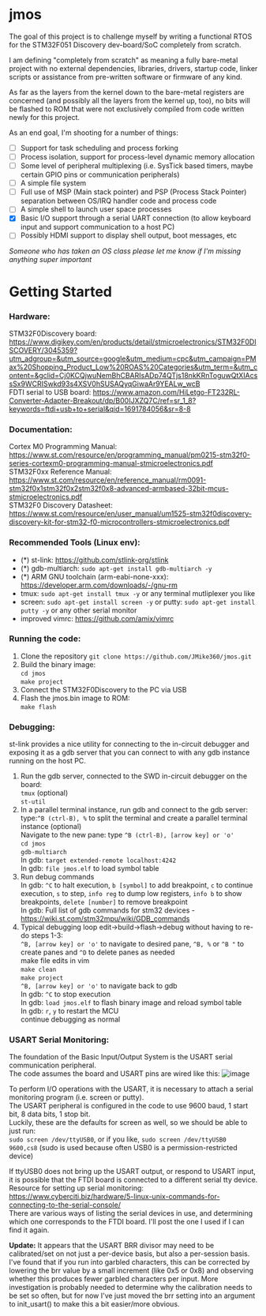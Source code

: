 # jmos

The goal of this project is to challenge myself by writing a functional RTOS for the STM32F051 Discovery dev-board/SoC completely from scratch.

I am defining "completely from scratch" as meaning a fully bare-metal project with no external dependencies, libraries, drivers, startup code, linker scripts or assistance from pre-written software or firmware of any kind.

As far as the layers from the kernel down to the bare-metal registers are concerned (and possibly all the layers from the kernel up, too), no bits will be flashed to ROM that were not exclusively compiled from code written newly for this project.

As an end goal, I'm shooting for a number of things:
 - [ ] Support for task scheduling and process forking
 - [ ] Process isolation, support for process-level dynamic memory allocation
 - [ ] Some level of peripheral multiplexing (i.e. SysTick based timers, maybe certain GPIO pins or communication peripherals)
 - [ ] A simple file system
 - [ ] Full use of MSP (Main stack pointer) and PSP (Process Stack Pointer) separation between OS/IRQ handler code and process code
 - [ ] A simple shell to launch user space processes
 - [x] Basic I/O support through a serial UART connection (to allow keyboard input and support communication to a host PC)
 - [ ] Possibly HDMI support to display shell output, boot messages, etc

*Someone who has taken an OS class please let me know if I'm missing anything super important*

# Getting Started

### Hardware: 
STM32F0Discovery board: https://www.digikey.com/en/products/detail/stmicroelectronics/STM32F0DISCOVERY/3045359?utm_adgroup=&utm_source=google&utm_medium=cpc&utm_campaign=PMax%20Shopping_Product_Low%20ROAS%20Categories&utm_term=&utm_content=&gclid=Cj0KCQjwuNemBhCBARIsADp74QTjs18nkKRnToguwQtXIAcssSx9WCRISwkd93s4XSV0hSUSAQyqGiwaAr9YEALw_wcB \
FDTI serial to USB board: https://www.amazon.com/HiLetgo-FT232RL-Converter-Adapter-Breakout/dp/B00IJXZQ7C/ref=sr_1_8?keywords=ftdi+usb+to+serial&qid=1691784056&sr=8-8

### Documentation: 
Cortex M0 Programming Manual: https://www.st.com/resource/en/programming_manual/pm0215-stm32f0-series-cortexm0-programming-manual-stmicroelectronics.pdf \
STM32F0xx Reference Manual: https://www.st.com/resource/en/reference_manual/rm0091-stm32f0x1stm32f0x2stm32f0x8-advanced-armbased-32bit-mcus-stmicroelectronics.pdf \
STM32F0 Discovery Datasheet: https://www.st.com/resource/en/user_manual/um1525-stm32f0discovery-discovery-kit-for-stm32-f0-microcontrollers-stmicroelectronics.pdf 

### Recommended Tools (Linux env):
- (*) st-link: https://github.com/stlink-org/stlink
- (*) gdb-multiarch: `sudo apt-get install gdb-multiarch -y`
- (*) ARM GNU toolchain (arm-eabi-none-xxx): https://developer.arm.com/downloads/-/gnu-rm
- tmux: `sudo apt-get install tmux -y` or any terminal mutliplexer you like
- screen: `sudo apt-get install screen -y` or putty: `sudo apt-get install putty -y` or any other serial monitor
- improved vimrc: https://github.com/amix/vimrc

### Running the code:
1. Clone the repository `git clone https://github.com/JMike360/jmos.git`
2. Build the binary image: \
`cd jmos` \
`make project` 
3. Connect the STM32F0Discovery to the PC via USB
4. Flash the jmos.bin image to ROM: \
`make flash` 

### Debugging: 
st-link provides a nice utility for connecting to the in-circuit debugger and exposing it as a gdb server that you can connect to with any gdb instance running on the host PC. 
1. Run the gdb server, connected to the SWD in-circuit debugger on the board: \
`tmux` (optional) \
`st-util` 
2. In a parallel terminal instance, run gdb and connect to the gdb server: \
type:`^B (ctrl-B), %` to split the terminal and create a parallel terminal instance (optional) \
Navigate to the new pane: type `^B (ctrl-B), [arrow key] or 'o'` \
`cd jmos` \
`gdb-multiarch` \
In gdb: `target extended-remote localhost:4242` \
In gdb: `file jmos.elf` to load symbol table 
3. Run debug commands \
In gdb: `^C` to halt execution, `b [symbol]` to add breakpoint, `c` to continue execution, `s` to step, `info reg` to dump low registers, `info b` to show breakpoints, `delete [number]` to remove breakpoint \
In gdb: Full list of gdb commands for stm32 devices - https://wiki.st.com/stm32mpu/wiki/GDB_commands 
4. Typical debugging loop edit->build->flash->debug without having to re-do steps 1-3: \
`^B, [arrow key] or 'o'` to navigate to desired pane, `^B, %` or `^B "` to create panes and `^D` to delete panes as needed \
make file edits in vim \
`make clean` \
`make project` \
`^B, [arrow key] or 'o'` to navigate back to gdb \
In gdb: `^C` to stop execution \
In gdb: `load jmos.elf` to flash binary image and reload symbol table \
In gdb: `r`, `y` to restart the MCU \
continue debugging as normal

### USART Serial Monitoring:
The foundation of the Basic Input/Output System is the USART serial communication peripheral.\
The code assumes the board and USART pins are wired like this:
![image](https://github.com/JMike360/jmos/assets/21974835/04878658-5ed6-46ad-80ce-8e1704725fb1)

To perform I/O operations with the USART, it is necessary to attach a serial monitoring program (i.e. screen or putty).\
The USART peripheral is configured in the code to use 9600 baud, 1 start bit, 8 data bits, 1 stop bit. \
Luckily, these are the defaults for screen as well, so we should be able to just run:\
`sudo screen /dev/ttyUSB0`, or if you like, `sudo screen /dev/ttyUSB0 9600,cs8` (sudo is used because often USB0 is a permission-restricted device)

If ttyUSB0 does not bring up the USART output, or respond to USART input, it is possible that the FTDI board is connected to a different serial tty device.\
Resource for setting up serial monitoring: https://www.cyberciti.biz/hardware/5-linux-unix-commands-for-connecting-to-the-serial-console/ \
There are various ways of listing the serial devices in use, and determining which one corresponds to the FTDI board. I'll post the one I used if I can find it again.

**Update:** It appears that the USART BRR divisor may need to be calibrated/set on not just a per-device basis, but also a per-session basis. I've found that if you run into garbled characters, this can be corrected by lowering the brr value by a small increment (like 0x5 or 0x8) and observing whether this produces fewer garbled characters per input. More investigation is probably needed to determine why the calibration needs to be set so often, but for now I've just moved the brr setting into an argument to init_usart() to make this a bit easier/more obvious.




